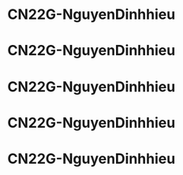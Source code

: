 # CN22G-NguyenDinhhieu
# CN22G-NguyenDinhhieu
# CN22G-NguyenDinhhieu
# CN22G-NguyenDinhhieu
# CN22G-NguyenDinhhieu

